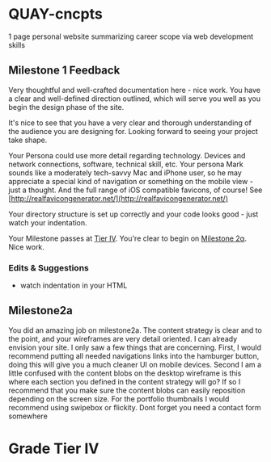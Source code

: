 # QUAY-cncpts
1 page personal website summarizing career scope via web development skills 

## Milestone 1 Feedback
Very thoughtful and well-crafted documentation here - nice work. You have a clear and well-defined direction outlined, which will serve you well as you begin the design phase of the site.

It's nice to see that you have a very clear and thorough understanding of the audience you are designing for. Looking forward to seeing your project take shape. 

Your Persona could use more detail regarding technology. Devices and network connections, software, technical skill, etc. Your persona Mark sounds like a moderately tech-savvy Mac and iPhone user, so he may appreciate a special kind of navigation or something on the mobile view - just a thought. And the full range of iOS compatible favicons, of course! See [http://realfavicongenerator.net/](http://realfavicongenerator.net/)

Your directory structure is set up correctly and your code looks good - just watch your indentation.

Your Milestone passes at [Tier IV](https://bootcamp-coders.cnm.edu/projects/personal/rubric/). You're clear to begin on [Milestone 2&alpha;](https://bootcamp-coders.cnm.edu/projects/personal/milestone-two/). Nice work.

### Edits &amp; Suggestions
- watch indentation in your HTML

## Milestone2a

You did an amazing job on milestone2a. The content strategy is clear and to the point, and your wireframes are very detail oriented. I can already envision your site. I only saw a few things that are concerning. First, I would recommend putting all needed navigations links into the hamburger button, doing this will give you a much cleaner UI on mobile devices. Second I am a little confused with the content blobs on the desktop wireframe is this where each section you defined in the content strategy will go? If so I recommend that you make sure the content blobs can easily reposition depending on the screen size. For the portfolio thumbnails I would recommend using swipebox or flickity. Dont forget you need a contact form somewhere

# Grade Tier IV
